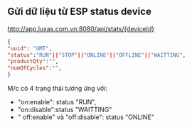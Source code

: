 ## Gửi dữ liệu từ ESP status device

http://app.luxas.com.vn:8080/api/stats/{deviceId}

```json
{
"uuid": "GMT",
"status":"RUN"||"STOP"||"ONLINE"||"OFFLINE"||"WAITTING",
"productQty":"",
"numOfCycles":"",
}
```
M/c có 4 trạng thái tương ứng với:
- "on:enable": status "RUN",
- "on:disable":status "WAITTING"
- " off:enable" và "off:disable": status "ONLINE" 

